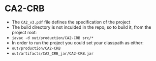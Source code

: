# CA2-CRB

 - The `CA2_v3.pdf` file defines the specification of the project
 - The build directory is not inculded in the repo, so to build it, from the project root:
  - `javac -d out/production/CA2-CRB src/*`
 - In order to run the project you could set your classpath as either:
  - `out/production/CA2-CRB`
  - `out/artifacts/CA2_CRB_jar/CA2-CRB.jar`
